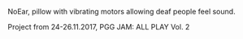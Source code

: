 NoEar,
pillow with vibrating motors allowing deaf people feel sound.

Project from 24-26.11.2017, PGG JAM: ALL PLAY Vol. 2